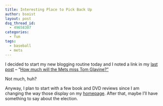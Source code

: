 ```yaml
---
title: Interesting Place to Pick Back Up
author: bsoist
layout: post
dsq_thread_id:
  - 49658307
categories:
  - fun
tags:
  - baseball
  - mets
---
```

I decided to start my new blogging routine today and I noted a link in my [last post][1] &#8211; &#8220;[How much will the Mets miss Tom Glavine?&#8221; ][2]

Not much, huh?

Anyway, I plan to start with a few book and DVD reviews since I am changing the way those display on my [homepage][3]. After that, maybe I&#8217;ll have something to say about the election.

 [1]: /2007-11-10-math-and-basebal
 [2]: http://www.metsgeek.com/articles/2007/11/09/how-badly-will-the-mets-miss-tom-glavine/
 [3]: /
